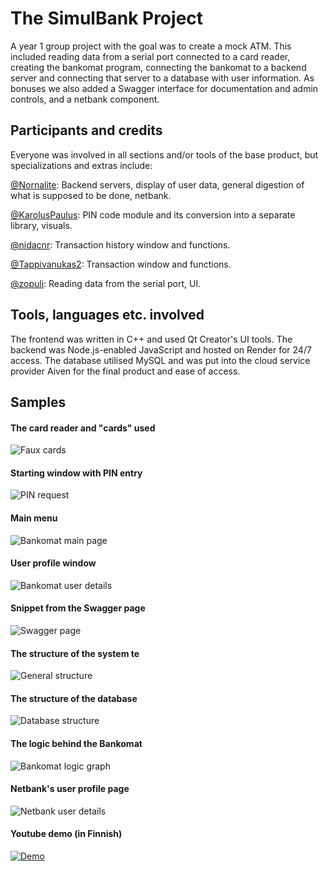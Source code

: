 # The SimulBank Project

A year 1 group project with the goal was to create a mock ATM. This included reading data from a serial port connected to a card reader, creating the bankomat program, connecting the bankomat to a backend server and connecting that server to a database with user information. As bonuses we also added a Swagger interface for documentation and admin controls, and a netbank component.

## Participants and credits
Everyone was involved in all sections and/or tools of the base product, but specializations and extras include:

[@Nornalite](https://github.com/Nornalite): Backend servers, display of user data, general digestion of what is supposed to be done, netbank.

[@KarolusPaulus](https://github.com/KarolusPaulus): PIN code module and its conversion into a separate library, visuals.

[@nidacnr](https://github.com/nidacnr): Transaction history window and functions.

[@Tappivanukas2](https://github.com/Tappivanukas2): Transaction window and functions.

[@zopuli](https://github.com/zopuli): Reading data from the serial port, UI.

## Tools, languages etc. involved
The frontend was written in C++ and used Qt Creator's UI tools. The backend was Node.js-enabled JavaScript and hosted on Render for 24/7 access. The database utilised MySQL and was put into the cloud service provider Aiven for the final product and ease of access.

## Samples
#### The card reader and "cards" used
![Faux cards](/readme_images/bankomat_cards.png?raw=true "Faux cards")

#### Starting window with PIN entry
![PIN request](/readme_images/bankomat_pin.png?raw=true "PIN request")

#### Main menu
![Bankomat main page](/readme_images/bankomat_menu.png?raw=true "Bankomat main page")

#### User profile window
![Bankomat user details](/readme_images/bankomat_user.png?raw=true "Bankomat user details")

#### Snippet from the Swagger page
![Swagger page](/readme_images/swagger.png?raw=true "Swagger page")

#### The structure of the system te
![General structure](/readme_images/structure.png?raw=true "General structure")

#### The structure of the database
![Database structure](/readme_images/database.png?raw=true "Database structure")

#### The logic behind the Bankomat
![Bankomat logic graph](/readme_images/bankomat_logic.png?raw=true "Bankomat logic graph")

#### Netbank's user profile page
![Netbank user details](/readme_images/netbank_profile.png?raw=true "Netbank user details")

#### Youtube demo (in Finnish)
[![Demo](https://img.youtube.com/vi/evrqCWDBZTA/0.jpg)](https://www.youtube.com/watch?v=evrqCWDBZTA)
